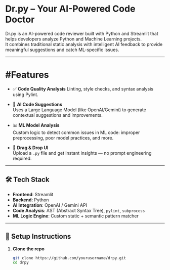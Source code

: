 
# Dr.py – Your AI-Powered Code Doctor

Dr.py is an AI-powered code reviewer built with Python and Streamlit that helps developers analyze Python and Machine Learning projects.  
It combines traditional static analysis with intelligent AI feedback to provide meaningful suggestions and catch ML-specific issues.

---

# #Features

- ✅ **Code Quality Analysis** 
  Linting, style checks, and syntax analysis using Pylint.

- 🤖 **AI Code Suggestions**  
  Uses a Large Language Model (like OpenAI/Gemini) to generate contextual suggestions and improvements.

- 📊 **ML Model Analysis**  
  Custom logic to detect common issues in ML code: improper preprocessing, poor model practices, and more.

- 📁 **Drag & Drop UI**  
  Upload a `.py` file and get instant insights — no prompt engineering required.

---

## 🛠 Tech Stack

- **Frontend**: Streamlit  
- **Backend**: Python  
- **AI Integration**: OpenAI / Gemini API  
- **Code Analysis**: AST (Abstract Syntax Tree), `pylint`, `subprocess`  
- **ML Logic Engine**: Custom static + semantic pattern matcher
---

## 🔧 Setup Instructions

1. **Clone the repo**
   ```bash
   git clone https://github.com/yourusername/drpy.git
   cd drpy
